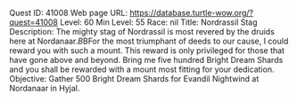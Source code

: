 Quest ID: 41008
Web page URL: https://database.turtle-wow.org/?quest=41008
Level: 60
Min Level: 55
Race: nil
Title: Nordrassil Stag
Description: The mighty stag of Nordrassil is most revered by the druids here at Nordanaar.$B$BFor the most triumphant of deeds to our cause, I could reward you with such a mount. This reward is only privileged for those that have gone above and beyond. Bring me five hundred Bright Dream Shards and you shall be rewarded with a mount most fitting for your dedication.
Objective: Gather 500 Bright Dream Shards for Evandil Nightwind at Nordanaar in Hyjal.
